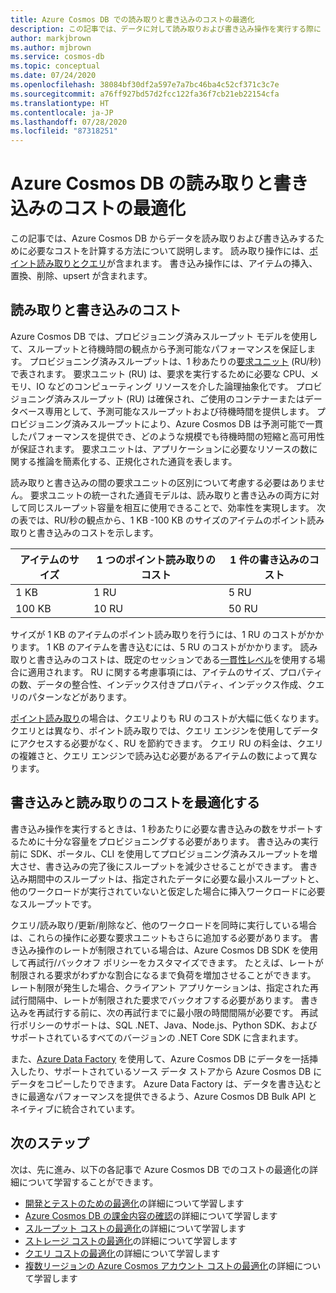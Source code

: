 ```yaml
---
title: Azure Cosmos DB での読み取りと書き込みのコストの最適化
description: この記事では、データに対して読み取りおよび書き込み操作を実行する際に Azure Cosmos DB のコストを削減する方法について説明します。
author: markjbrown
ms.author: mjbrown
ms.service: cosmos-db
ms.topic: conceptual
ms.date: 07/24/2020
ms.openlocfilehash: 38084bf30df2a597e7a7bc46ba4c52cf371c3c7e
ms.sourcegitcommit: a76ff927bd57d2fcc122fa36f7cb21eb22154cfa
ms.translationtype: HT
ms.contentlocale: ja-JP
ms.lasthandoff: 07/28/2020
ms.locfileid: "87318251"
---
```

# <a name="optimize-reads-and-writes-cost-in-azure-cosmos-db"></a>Azure Cosmos DB の読み取りと書き込みのコストの最適化

この記事では、Azure Cosmos DB からデータを読み取りおよび書き込みするために必要なコストを計算する方法について説明します。 読み取り操作には、[ポイント読み取りとクエリ](sql-query-getting-started.md)が含まれます。 書き込み操作には、アイテムの挿入、置換、削除、upsert が含まれます。  

## <a name="cost-of-reads-and-writes"></a>読み取りと書き込みのコスト

Azure Cosmos DB では、プロビジョニング済みスループット モデルを使用して、スループットと待機時間の観点から予測可能なパフォーマンスを保証します。 プロビジョニング済みスループットは、1 秒あたりの[要求ユニット](request-units.md) (RU/秒) で表されます。 要求ユニット (RU) は、要求を実行するために必要な CPU、メモリ、IO などのコンピューティング リソースを介した論理抽象化です。 プロビジョニング済みスループット (RU) は確保され、ご使用のコンテナーまたはデータベース専用として、予測可能なスループットおよび待機時間を提供します。 プロビジョニング済みスループットにより、Azure Cosmos DB は予測可能で一貫したパフォーマンスを提供でき、どのような規模でも待機時間の短縮と高可用性が保証されます。 要求ユニットは、アプリケーションに必要なリソースの数に関する推論を簡素化する、正規化された通貨を表します。

読み取りと書き込みの間の要求ユニットの区別について考慮する必要はありません。 要求ユニットの統一された通貨モデルは、読み取りと書き込みの両方に対して同じスループット容量を相互に使用できることで、効率性を実現します。 次の表では、RU/秒の観点から、1 KB -100 KB のサイズのアイテムのポイント読み取りと書き込みのコストを示します。

|**アイテムのサイズ**  |**1 つのポイント読み取りのコスト** |**1 件の書き込みのコスト**|
|---------|---------|---------|
|1 KB |1 RU |5 RU |
|100 KB |10 RU |50 RU |

サイズが 1 KB のアイテムのポイント読み取りを行うには、1 RU のコストがかかります。 1 KB のアイテムを書き込むには、5 RU のコストがかかります。 読み取りと書き込みのコストは、既定のセッションである[一貫性レベル](consistency-levels.md)を使用する場合に適用されます。  RU に関する考慮事項には、アイテムのサイズ、プロパティの数、データの整合性、インデックス付きプロパティ、インデックス作成、クエリのパターンなどがあります。

[ポイント読み取り](sql-query-getting-started.md)の場合は、クエリよりも RU のコストが大幅に低くなります。 クエリとは異なり、ポイント読み取りでは、クエリ エンジンを使用してデータにアクセスする必要がなく、RU を節約できます。 クエリ RU の料金は、クエリの複雑さと、クエリ エンジンで読み込む必要があるアイテムの数によって異なります。

## <a name="optimize-the-cost-of-writes-and-reads"></a>書き込みと読み取りのコストを最適化する

書き込み操作を実行するときは、1 秒あたりに必要な書き込みの数をサポートするために十分な容量をプロビジョニングする必要があります。 書き込みの実行前に SDK、ポータル、CLI を使用してプロビジョニング済みスループットを増大させ、書き込みの完了後にスループットを減少させることができます。 書き込み期間中のスループットは、指定されたデータに必要な最小スループットと、他のワークロードが実行されていないと仮定した場合に挿入ワークロードに必要なスループットです。

クエリ/読み取り/更新/削除など、他のワークロードを同時に実行している場合は、これらの操作に必要な要求ユニットもさらに追加する必要があります。 書き込み操作のレートが制限されている場合は、Azure Cosmos DB SDK を使用して再試行/バックオフ ポリシーをカスタマイズできます。 たとえば、レートが制限される要求がわずかな割合になるまで負荷を増加させることができます。 レート制限が発生した場合、クライアント アプリケーションは、指定された再試行間隔中、レートが制限された要求でバックオフする必要があります。 書き込みを再試行する前に、次の再試行までに最小限の時間間隔が必要です。 再試行ポリシーのサポートは、SQL .NET、Java、Node.js、Python SDK、およびサポートされているすべてのバージョンの .NET Core SDK に含まれます。

また、[Azure Data Factory](../data-factory/connector-azure-cosmos-db.md) を使用して、Azure Cosmos DB にデータを一括挿入したり、サポートされているソース データ ストアから Azure Cosmos DB にデータをコピーしたりできます。 Azure Data Factory は、データを書き込むときに最適なパフォーマンスを提供できるよう、Azure Cosmos DB Bulk API とネイティブに統合されています。

## <a name="next-steps"></a>次のステップ

次は、先に進み、以下の各記事で Azure Cosmos DB でのコストの最適化の詳細について学習することができます。

* [開発とテストのための最適化](optimize-dev-test.md)の詳細について学習します
* [Azure Cosmos DB の課金内容の確認](understand-your-bill.md)の詳細について学習します
* [スループット コストの最適化](optimize-cost-throughput.md)の詳細について学習します
* [ストレージ コストの最適化](optimize-cost-storage.md)の詳細について学習します
* [クエリ コストの最適化](optimize-cost-queries.md)の詳細について学習します
* [複数リージョンの Azure Cosmos アカウント コストの最適化](optimize-cost-regions.md)の詳細について学習します
